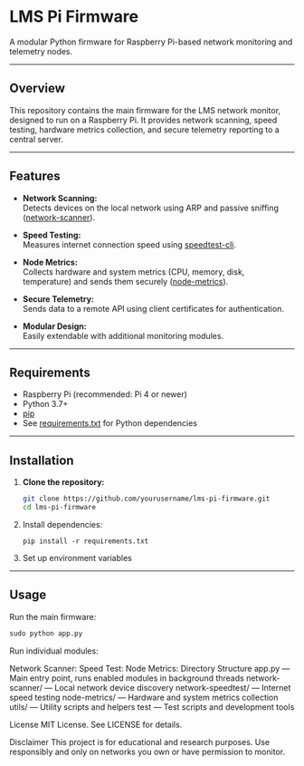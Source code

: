 # LMS Pi Firmware

A modular Python firmware for Raspberry Pi-based network monitoring and telemetry nodes.

---

## Overview

This repository contains the main firmware for the LMS network monitor, designed to run on a Raspberry Pi. It provides network scanning, speed testing, hardware metrics collection, and secure telemetry reporting to a central server.

---

## Features

- **Network Scanning:**  
  Detects devices on the local network using ARP and passive sniffing ([network-scanner](network-scanner/)).

- **Speed Testing:**  
  Measures internet connection speed using [speedtest-cli](network-speedtest/).

- **Node Metrics:**  
  Collects hardware and system metrics (CPU, memory, disk, temperature) and sends them securely ([node-metrics](node-metrics/)).

- **Secure Telemetry:**  
  Sends data to a remote API using client certificates for authentication.

- **Modular Design:**  
  Easily extendable with additional monitoring modules.

---

## Requirements

- Raspberry Pi (recommended: Pi 4 or newer)
- Python 3.7+
- [pip](https://pip.pypa.io/en/stable/)
- See [requirements.txt](requirements.txt) for Python dependencies

---

## Installation

1. **Clone the repository:**
   ```sh
   git clone https://github.com/yourusername/lms-pi-firmware.git
   cd lms-pi-firmware
   ```
2. Install dependencies:
    ```
    pip install -r requirements.txt
    ```

3. Set up environment variables

---

## Usage

Run the main firmware:
  ```python
  sudo python app.py
  ```
Run individual modules:

Network Scanner:
Speed Test:
Node Metrics:
Directory Structure
app.py — Main entry point, runs enabled modules in background threads
network-scanner/ — Local network device discovery
network-speedtest/ — Internet speed testing
node-metrics/ — Hardware and system metrics collection
utils/ — Utility scripts and helpers
test — Test scripts and development tools

License
MIT License. See LICENSE for details.

Disclaimer
This project is for educational and research purposes. Use responsibly and only on networks you own or have permission to monitor.